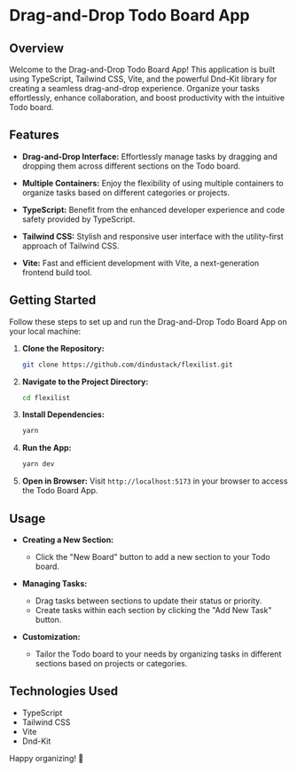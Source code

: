 # Drag-and-Drop Todo Board App


## Overview

Welcome to the Drag-and-Drop Todo Board App! This application is built using TypeScript, Tailwind CSS, Vite, and the powerful Dnd-Kit library for creating a seamless drag-and-drop experience. Organize your tasks effortlessly, enhance collaboration, and boost productivity with the intuitive Todo board.

## Features

- **Drag-and-Drop Interface:** Effortlessly manage tasks by dragging and dropping them across different sections on the Todo board.

- **Multiple Containers:** Enjoy the flexibility of using multiple containers to organize tasks based on different categories or projects.

- **TypeScript:** Benefit from the enhanced developer experience and code safety provided by TypeScript.

- **Tailwind CSS:** Stylish and responsive user interface with the utility-first approach of Tailwind CSS.

- **Vite:** Fast and efficient development with Vite, a next-generation frontend build tool.

## Getting Started

Follow these steps to set up and run the Drag-and-Drop Todo Board App on your local machine:

1. **Clone the Repository:**
   ```bash
   git clone https://github.com/dindustack/flexilist.git
   ```

2. **Navigate to the Project Directory:**
   ```bash
   cd flexilist
   ```

3. **Install Dependencies:**
   ```bash
   yarn
   ```

4. **Run the App:**
   ```bash
   yarn dev
   ```

5. **Open in Browser:**
   Visit `http://localhost:5173` in your browser to access the Todo Board App.

## Usage

- **Creating a New Section:**
  - Click the "New Board" button to add a new section to your Todo board.

- **Managing Tasks:**
  - Drag tasks between sections to update their status or priority.
  - Create tasks within each section by clicking the "Add New Task" button.

- **Customization:**
  - Tailor the Todo board to your needs by organizing tasks in different sections based on projects or categories.

## Technologies Used

- TypeScript
- Tailwind CSS
- Vite
- Dnd-Kit


Happy organizing! 🚀